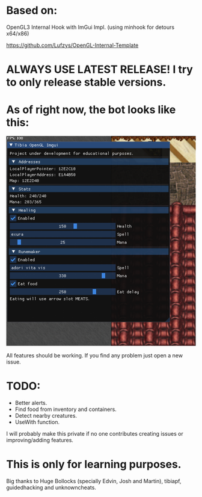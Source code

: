 # Based on:

OpenGL3 Internal Hook with ImGui Impl. (using minhook for detours x64/x86)

https://github.com/Lufzys/OpenGL-Internal-Template

# ALWAYS USE LATEST RELEASE! I try to only release stable versions.

# As of right now, the bot looks like this:

![Bot image](https://github.com/Kuhicop/Tibia-OpenGL-Imgui/blob/main/screenshot.png?raw=true)

All features should be working. If you find any problem just open a new issue.

# TODO:

- Better alerts.
- Find food from inventory and containers.
- Detect nearby creatures.
- UseWith function.

I will probably make this private if no one contributes creating issues or improving/adding features.

# This is only for learning purposes.

Big thanks to Huge Bollocks (specially Edvin, Josh and Martin), tibiapf, guidedhacking and unknowncheats.
